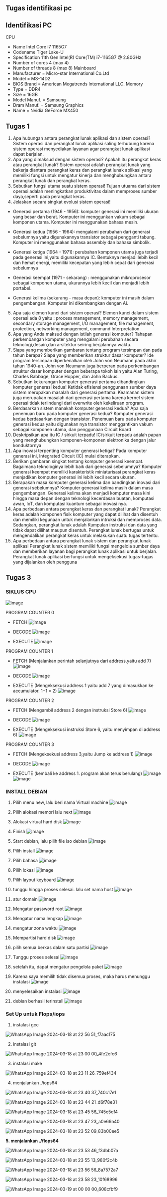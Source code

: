 ## Tugas identifikasi pc
## Identifikasi PC ##
CPU
- Name			Intel Core i7 1165G7
- Codename		Tiger Lake-U
- Specification		11th Gen Intel(R) Core(TM) i7-1165G7 @ 2.80GHz
- Number of cores		4 (max 4)
- Number of threads	8 (max 8)
Mainboard
- Manufacturer    = Micro-star International Co.Ltd
- Model           = MS-14D2
- BIOS Brand      = American Megatrends International LLC.
Memory
- Type            = DDR4
- Size            = 16GB
- Model Manuf.    = Samsung
- Dram Manuf.     = Samsung
Graphics
- Name            = Nvidia GeForce MX450

## Tugas 1
1.	Apa hubungan antara perangkat lunak aplikasi dan sistem operasi?
Sistem operasi dan perangkat lunak aplikasi saling terhubung karena sistem operasi menyediakan layanan agar perangkat lunak aplikasi dapat berjalan.
2.	Apa yang dimaksud dengan sistem operasi? Apakah itu perangkat keras atau perangkat lunak?
Sistem operasi adalah perangkat lunak yang bekerja diantara perangkat keras dan perangkat lunak aplikasi yang memiliki fungsi untuk mengatur kinerja dan menghubungkan antara perangkat lunak dan perangkat keras.
3.	Sebutkan fungsi utama suatu sistem operasi!
Tujuan utuama dari sistem operasi adalah meningkatkan produktivitas dalam memproses sumber daya,seperti pada perangkat keras. 
4.	Jelaskan secara singkat evolusi sistem operasi!
- Generasi pertama (1946 - 1956): komputer generasi ini memiliki ukuran yang besar dan berat. Komputer ini menggunkan vakum sebagai komponen utama. Komputer ini menggunakan bahasa mesin.

- Generasi kedua (1956 - 1964): mengalami perubahan dari generasi sebelumnya yaitu digunakannya transistor sebagai pengganti tabung. Komputer ini menggunakan bahasa assembly dan bahasa simbolik.

- Generasi ketiga (1964 - 1971): perubahan komponen utama juga terjadi pada generasi ini,yaitu digunakannya IC. Bentuknya menjadi lebih kecil dan hemat energi, memiliki kecepatan yang lebih cepat dari generasi sebelumnya

- Generasi keempat (1971 - sekarang) : menggunakan mikroprosesor sebagai komponen utama, ukurannya lebih kecil dan menjadi lebih portabel. 

- Generasi kelima (sekarang – masa depan): komputer ini masih dalam pengembangan. Komputer ini dikembangkan dengan Ai.
5.	Apa saja elemen kunci dari sistem operasi?
Elemen kunci dalam sistem operasi ada 8 yaitu : process management, memory management, secondary storage management, I/O management, file management, protection, networking management, command Interpretation.
6.	Apa yang Anda maksud dengan istilah generasi komputer?
Tahapan perkembangan komputer yang mengalami perubahan secara teknologi,desain,dan arsitektur seiring berjalannya waktu.
7.	Siapa yang memberikan gambaran tentang program tersimpan dan pada tahun berapa? Siapa yang memberikan struktur dasar komputer?
Ide program tersimpan diperkenalkan oleh John von Neumann pada akhir tahun 1940-an. John von Neumann juga berperan pada perkembangan struktur dasar komputer dengan beberapa tokoh lain yaitu Alan Turing, Charles Babbage, Grace Hopper, dan John Backus.
8.	Sebutkan kekurangan komputer generasi pertama dibandingkan komputer generasi kedua!
Ketidak efisiensi penggunaan sumber daya sistem merupakan masalah dari generasi pertama. Keamanan sistem juga merupakan masalah dari generasi pertama karena kernel sistem operasi tidak terlindungi dari overwrite oleh kekeliruan program.
9.	Berdasarkan sistem manakah komputer generasi kedua? Apa saja penemuan baru pada komputer generasi kedua?
Komputer generasi kedua berdasarkan dengan transistor. Penemuan baru pada komputer generasi kedua yaitu digunakan nya transistor menggantikan vakum sebagai komponen utama, dan penggunaan Circuit Board
10.	Deskripsikan apa itu IC / sirkuit terpadu!
IC/sirkuit terpadu adalah papan yang menghubungkan komponen-komponen elektronika dengan jalur konduktornya
11.	Apa inovasi terpenting komputer generasi ketiga?
Pada komputer generasi ini, Integrated Circuit (IC) mulai diterapkan. 
12.	Berikan gambaran singkat tentang komputer generasi keempat. Bagaimana teknologinya lebih baik dari generasi sebelumnya?
Komputer generasi keempat memiliki karakteristik miniaturisasi perangkat keras menjadikan komputer generasi ini lebih kecil secara ukuran.
13.	Berapakah masa komputer generasi kelima dan bandingkan inovasi dari generasi sebelumnya?
Komputer generasi kelima masih dalam masa pengembangan. Generasi kelima akan menjadi komputer masa kini hingga masa depan dengan teknologi kecerdasan buatan, komputasi awan, IoT, dan komputasi kuantum sebagai inovasi nya.
14.	Apa perbedaan antara perangkat keras dan perangkat lunak?
Perangkat keras adalah komponen fisik komputer yang dapat dilihat dan disentuh dan memiliki kegunaan untuk menjalankan intruksi dan memproses data. Sedangkan, perangkat lunak adalah Kumpulan instruksi dan data yang tidak dapat dilihat maupun disentuh. Perangkat lunak bertugas untuk mengendalikan perangkat keras untuk melakukan suatu tugas tertentu.
15.	Apa perbedaan antara perangkat lunak sistem dan perangkat lunak aplikasi
Perangkat lunak sistem memiliki fungsi mengelola sumber daya dan memberikan layanan bagi perangkat lunak aplikasi untuk berjalan. Perangkat lunak aplikasi berfungsi untuk mengeksekusi tugas-tugas yang dijalankan oleh pengguna



## Tugas 3
### SIKLUS CPU

![image](https://github.com/luqmanrafi/SysOP24-312521027/assets/70551637/3be325de-ff61-4ff8-a694-4a2906fa28e1)


PROGRAM COUNTER 0
- FETCH
  ![image](https://github.com/luqmanrafi/SysOP24-312521027/assets/70551637/a1d73f8d-f067-4456-b056-d5b6b50f1bf9)

- DECODE
  ![image](https://github.com/luqmanrafi/SysOP24-312521027/assets/70551637/fb129fec-f2b6-4a0e-9d1c-1f29a0ff1bf4)

- EXECUTE
  ![image](https://github.com/luqmanrafi/SysOP24-312521027/assets/70551637/0b979003-c876-4877-9921-75e3c0e367da)

PROGRAM COUNTER 1
- FETCH (Menjalankan perintah selanjutnya dari address,yaitu add 7)
  ![image](https://github.com/luqmanrafi/SysOP24-312521027/assets/70551637/4ec321d0-27ee-4945-bdef-6ca925276c22)

- DECODE
  ![image](https://github.com/luqmanrafi/SysOP24-312521027/assets/70551637/4abbba9d-000b-475e-a881-18d9344cba41)

- EXECUTE (Mengeksekusi address 1 yaitu add 7 yang dimasukkan ke accumulator. 1+1 = 2)
  ![image](https://github.com/luqmanrafi/SysOP24-312521027/assets/70551637/2e2aca22-869b-46bb-89b0-a78cc6fdbbcd)

PROGRAM COUNTER 2
- FETCH (Mengambil address 2 dengan instruksi Store 6)
  ![image](https://github.com/luqmanrafi/SysOP24-312521027/assets/70551637/d203e131-5e83-43fd-bfff-1b62d3f01ed6)

- DECODE
  ![image](https://github.com/luqmanrafi/SysOP24-312521027/assets/70551637/386ecccf-1b86-4690-a0bc-75b2d5b616ad)

- EXECUTE (Mengeksekusi instruksi Store 6, yaitu menyimpan di address 6)
  ![image](https://github.com/luqmanrafi/SysOP24-312521027/assets/70551637/e4160788-1fb4-428c-9102-4a332abc375e)

PROGRAM COUNTER 3
- FETCH (Mengeksekusi address 3,yaitu Jump ke address 1)
  ![image](https://github.com/luqmanrafi/SysOP24-312521027/assets/70551637/4537d27c-0b92-4e36-9dd6-472db839fc89)

- DECODE
  ![image](https://github.com/luqmanrafi/SysOP24-312521027/assets/70551637/416ef1cc-8048-4dee-8d2c-91bbae58e441)

- EXECUTE (kembali ke address 1. program akan terus berulang)
  ![image](https://github.com/luqmanrafi/SysOP24-312521027/assets/70551637/aadaa2ae-8934-4554-9a7d-72107e33f500)
  ![image](https://github.com/luqmanrafi/SysOP24-312521027/assets/70551637/e78209e3-b8e6-4b20-816a-f4d31eb215bc)

  



### INSTALL DEBIAN
1. Pilih menu new, lalu beri nama Virtual machine
   ![image](https://github.com/luqmanrafi/SysOP24-312521027/assets/70551637/8c8528c5-ef81-4b5e-9c0e-a2db1159a6a5)

2. Pilih alokasi memori lalu next
   ![image](https://github.com/luqmanrafi/SysOP24-312521027/assets/70551637/4f6f10a4-7cb2-483e-9680-6b46bba4732e)
3. Alokasi virtual hard disk
   ![image](https://github.com/luqmanrafi/SysOP24-312521027/assets/70551637/e997e801-1ce9-43ef-94b5-10649eae0f8a)
4. Finish
   ![image](https://github.com/luqmanrafi/SysOP24-312521027/assets/70551637/5097019e-0f38-42f5-b811-f268711064b4)
5. Start debian, lalu pilih file iso debian
   ![image](https://github.com/luqmanrafi/SysOP24-312521027/assets/70551637/57fe5fb6-fb1a-4b3d-b27c-eb7b0f12af44)
6. Pilih install
   ![image](https://github.com/luqmanrafi/SysOP24-312521027/assets/70551637/3b40fba2-b83c-4583-870f-01c5b2613d72)
7. Pilih bahasa
   ![image](https://github.com/luqmanrafi/SysOP24-312521027/assets/70551637/a0bca4c8-5778-4bc3-b928-6a7e0abd3640)
8. Pilih lokasi
   ![image](https://github.com/luqmanrafi/SysOP24-312521027/assets/70551637/f6fef654-1fd4-4455-aa6c-8be5ad9017aa)
9. Pilih layout keyboard
    ![image](https://github.com/luqmanrafi/SysOP24-312521027/assets/70551637/462b19f4-a188-488a-965f-6b8c3d82fb23)
10. tunggu hingga proses selesai. lalu set nama host
    ![image](https://github.com/luqmanrafi/SysOP24-312521027/assets/70551637/c2309a87-8b5d-45a3-8e25-d45372ba9fa5)
11. atur domain
    ![image](https://github.com/luqmanrafi/SysOP24-312521027/assets/70551637/f32f6d57-c64b-4919-af2c-08de89e44ad0)
12. Mengatur password root
    ![image](https://github.com/luqmanrafi/SysOP24-312521027/assets/70551637/610dfb7e-583a-4a7a-8319-865e43a19547)
13. Mengatur nama lengkap
    ![image](https://github.com/luqmanrafi/SysOP24-312521027/assets/70551637/3b6d3d03-7982-4c88-b721-294fe69aa97e)
14. mengatur zona waktu
    ![image](https://github.com/luqmanrafi/SysOP24-312521027/assets/70551637/84b949f4-d029-444a-8457-ca0eb3d5b78e)
15. Mempartisi hard disk
  ![image](https://github.com/luqmanrafi/SysOP24-312521027/assets/70551637/2f00ff8e-8ea5-4d36-8420-df859afbeb87)
16. pilih semua berkas dalam satu partisi
    ![image](https://github.com/luqmanrafi/SysOP24-312521027/assets/70551637/31f68ecc-7037-4afc-be35-311e4fe522d0)
17. Tunggu proses selesai
    ![image](https://github.com/luqmanrafi/SysOP24-312521027/assets/70551637/e42ed1de-cb9d-4eb4-b6b7-236deb8f8ba7)
18. setelah itu, dapat mengatur pengelola paket
    ![image](https://github.com/luqmanrafi/SysOP24-312521027/assets/70551637/fc4676d2-3a59-4d98-8351-bf01d8a12b85)
19. Karena saya memilih tidak disemua proses, maka harus menunggu instalasi
    ![image](https://github.com/luqmanrafi/SysOP24-312521027/assets/70551637/3785b8cb-97f3-4b15-b8b0-b9d76729e233)
20. menyelesaikan instalasi
    ![image](https://github.com/luqmanrafi/SysOP24-312521027/assets/70551637/fd5a0a34-0714-4ec7-9546-4e5f052ad9e3)
21. debian berhasil terinstall
    ![image](https://github.com/luqmanrafi/SysOP24-312521027/assets/70551637/ae8286a7-6fbe-4080-a5cb-0be9f6b26ffa)




### Set Up untuk Flops/iops
1. instalasi gcc

![WhatsApp Image 2024-03-18 at 22 56 51_f7aac175](https://github.com/luqmanrafi/SysOP24-312521027/assets/70551637/d094d705-ac06-445f-8bb5-54015ca3e5fc)

2. instalasi git

![WhatsApp Image 2024-03-18 at 23 00 00_4fe2efc6](https://github.com/luqmanrafi/SysOP24-312521027/assets/70551637/505bce0d-bdf4-4a48-9b21-ac408d19341a)

3. instalasi make

![WhatsApp Image 2024-03-18 at 23 11 26_759ef434](https://github.com/luqmanrafi/SysOP24-312521027/assets/70551637/7cd3873e-fa87-47b9-aa7a-f6aec72c3864)


4. menjalankan ./iops64

![WhatsApp Image 2024-03-18 at 23 40 37_740c17e1](https://github.com/luqmanrafi/SysOP24-312521027/assets/70551637/5ab63814-51c2-4589-9c4f-5c215be76b74)

![WhatsApp Image 2024-03-18 at 23 44 21_d6f78e31](https://github.com/luqmanrafi/SysOP24-312521027/assets/70551637/e44ba26f-d54e-482f-bd96-e5a9ac3a5a42)

![WhatsApp Image 2024-03-18 at 23 45 56_745c5df4](https://github.com/luqmanrafi/SysOP24-312521027/assets/70551637/7069de69-0b9b-49dc-8ec8-241e74b6fc1b)

![WhatsApp Image 2024-03-18 at 23 47 23_a0e69a40](https://github.com/luqmanrafi/SysOP24-312521027/assets/70551637/43ba85ca-6542-4dd0-bcec-823d3210f69d)

![WhatsApp Image 2024-03-18 at 23 52 09_83b00ee5](https://github.com/luqmanrafi/SysOP24-312521027/assets/70551637/1c46ab49-d15d-42d5-8421-0198b16b355f)



**5. menjalankan ./flops64**  

![WhatsApp Image 2024-03-18 at 23 53 46_f3dbb07a](https://github.com/luqmanrafi/SysOP24-312521027/assets/70551637/45946d57-1ccf-4e74-8b65-c3ba06bea610)

![WhatsApp Image 2024-03-18 at 23 55 13_980f2c4b](https://github.com/luqmanrafi/SysOP24-312521027/assets/70551637/27ed5f83-2ac7-4416-9dfe-55229c30db03)

![WhatsApp Image 2024-03-18 at 23 56 56_8a7572a7](https://github.com/luqmanrafi/SysOP24-312521027/assets/70551637/d67adab7-8b2e-4c02-a327-517d10dc5fe0)

![WhatsApp Image 2024-03-18 at 23 58 23_10f68996](https://github.com/luqmanrafi/SysOP24-312521027/assets/70551637/eb61d7f4-60b7-4474-926d-796fcfcc715d)

![WhatsApp Image 2024-03-19 at 00 00 00_608cfbf9](https://github.com/luqmanrafi/SysOP24-312521027/assets/70551637/75d85a0c-9271-4d9b-91a2-48a0e3567eaf)
